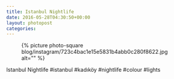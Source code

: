 ```yaml
---
title: Istanbul Nightlife
date: 2016-05-28T04:30:50+00:00
layout: photopost
categories:
---
```


<figure class="photo photo--square">
  {% picture photo-square blog/instagram/723c4bac1e15e5831b4abb0c280f8622.jpg alt="" %}
</figure>

Istanbul Nightlife
#istanbul #kadıköy #nightlife #colour #lights
